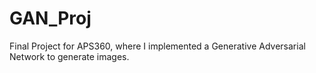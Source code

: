 # GAN_Proj
Final Project for APS360, where I implemented a Generative Adversarial Network to generate images.
